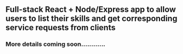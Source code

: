 ## Full-stack React + Node/Express app to allow users to list their skills and get corresponding service requests from clients

### More details coming soon............
